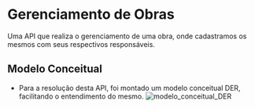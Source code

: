 # Gerenciamento de Obras
Uma API que realiza o gerenciamento de uma obra, onde cadastramos os mesmos com seus respectivos responsáveis.

## Modelo Conceitual
* Para a resolução desta API, foi montado um modelo conceitual DER, facilitando o entendimento do mesmo.
![modelo_conceitual_DER](https://github.com/rodrigoandarefilho/GerenciamentoObras/assets/32442551/87d37b6a-ea30-437c-b51f-a152b71226b2)
